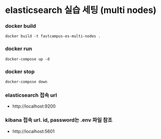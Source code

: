 # elasticsearch 실습 세팅 (multi nodes)

### docker build
```shell
docker build -t fastcampus-es-multi-nodes . 
```

### docker run
```shell
docker-compose up -d
```

### docker stop
```shell
docker-compose down
```

### elasticsearch 접속 url
* http://localhost:9200

### kibana 접속 url. id, password는 .env 파일 참조
* http://localhost:5601
